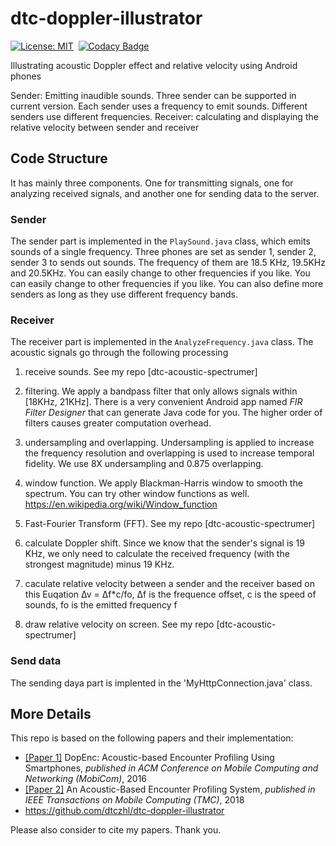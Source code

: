 # dtc-doppler-illustrator

[![License: MIT](https://img.shields.io/badge/License-MIT-yellow.svg)](https://opensource.org/licenses/MIT)&nbsp;
[![Codacy Badge](https://api.codacy.com/project/badge/Grade/af2e28a6c64745ac81552ab1dd3499ad)](https://www.codacy.com/app/dtczhl/dtc-doppler-illustrator?utm_source=github.com&amp;utm_medium=referral&amp;utm_content=dtczhl/dtc-doppler-illustrator&amp;utm_campaign=Badge_Grade)  

Illustrating acoustic Doppler effect and relative velocity using Android phones

Sender: Emitting inaudible sounds. Three sender can be supported in current version. Each sender uses a frequency to emit sounds. Different senders use different frequencies.
Receiver: calculating and displaying the relative velocity between sender and receiver

<!-- ## Screenshot

<img src="image/screenshot.jpg" width="120" alt="screenshot" />   

(Screenshot from Huawei Mate 20) -->

## Code Structure

It has mainly three components. One for transmitting signals, one for analyzing received signals, and another one for sending data to the server. 

### Sender
The sender part is implemented in the `PlaySound.java` class, which emits sounds of a single frequency. Three phones are set as sender 1, sender 2, sender 3 to  sends out sounds. The frequency of them are 18.5 KHz, 19.5KHz and 20.5KHz. You can easily change to other frequencies if you like. You can easily change to other frequencies if you like. You can also define more senders as long as they use different frequency bands. 

### Receiver
The receiver part is implemented in the `AnalyzeFrequency.java` class. The acoustic signals go through the following processing

1)  receive sounds. See my repo [dtc-acoustic-spectrumer]

2)  filtering. We apply a bandpass filter that only allows signals within \[18KHz, 21KHz\]. There is a very convenient Android app named *FIR Filter Designer* that can generate Java code for you. The higher order of filters causes greater computation overhead.

2)  undersampling and overlapping. Undersampling is applied to increase the frequency resolution and overlapping is used to increase temporal fidelity. We use 8X undersampling and 0.875 overlapping.

3)  window function. We apply Blackman-Harris window to smooth the spectrum. You can try other window functions as well. <https://en.wikipedia.org/wiki/Window_function>

4)  Fast-Fourier Transform (FFT). See my repo [dtc-acoustic-spectrumer]

5)  calculate Doppler shift. Since we know that the sender's signal is 19 KHz, we only need to calculate the received frequency (with the strongest magnitude) minus 19 KHz.

6)  caculate relative velocity between a sender and the receiver based on this Euqation ∆v = ∆f*c/fo, ∆f is the frequence offset, c is the speed of sounds, fo is the emitted frequency f

6)  draw relative velocity on screen. See my repo [dtc-acoustic-spectrumer]

### Send data

The sending daya part is implented in the 'MyHttpConnection.java' class. 


## More Details

This repo is based on the following papers and their implementation:  
*   [\[Paper 1\]](https://www.huanlezhang.com/publication/conference/dopenc_mobicom_16/paper.pdf) DopEnc: Acoustic-based Encounter Profiling Using Smartphones, *published in ACM Conference on Mobile Computing and Networking (MobiCom)*, 2016   
*   [\[Paper 2\]](https://www.huanlezhang.com/publication/journal/dopenc_tmc_18/paper.pdf) An Acoustic-Based Encounter Profiling System, *published in IEEE Transactions on Mobile Computing (TMC)*, 2018
*   https://github.com/dtczhl/dtc-doppler-illustrator

Please also consider to cite my papers. Thank you.

<!-- ## Phones Tested
*   Huawei Mate 20
*   Google Pixel 2 -->
